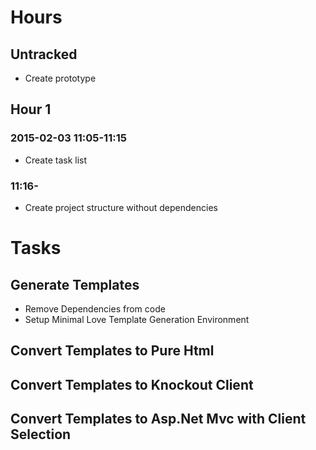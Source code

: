 

# Hours

## Untracked

- Create prototype

## Hour 1

### 2015-02-03 11:05-11:15

- Create task list

### 11:16-

- Create project structure without dependencies

# Tasks

## Generate Templates

- Remove Dependencies from code
- Setup Minimal Love Template Generation Environment

## Convert Templates to Pure Html

## Convert Templates to Knockout Client

## Convert Templates to Asp.Net Mvc with Client Selection
